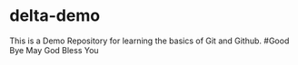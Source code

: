 # delta-demo
This is a Demo Repository for learning the basics of Git and Github.
#Good Bye
May God Bless You